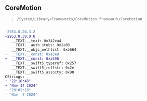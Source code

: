 ## CoreMotion

> `/System/Library/Frameworks/CoreMotion.framework/CoreMotion`

```diff

-2953.0.26.3.2
+2953.0.30.0.0
   __TEXT.__text: 0x342ea4
   __TEXT.__auth_stubs: 0x2a00
   __TEXT.__objc_methlist: 0xb664
-  __TEXT.__const: 0xa3a8
+  __TEXT.__const: 0xa398
   __TEXT.__swift5_typeref: 0x257
   __TEXT.__swift5_reflstr: 0x2e
   __TEXT.__swift5_assocty: 0x90
CStrings:
+ "22:18:48"
+ "Nov 14 2024"
- "20:02:10"
- "Nov  7 2024"

```
